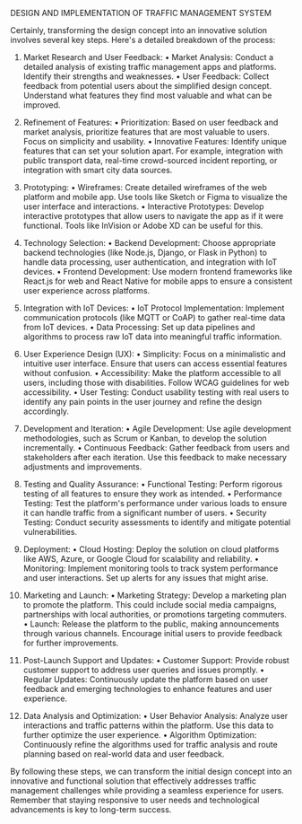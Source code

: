 DESIGN AND IMPLEMENTATION OF TRAFFIC MANAGEMENT SYSTEM

Certainly, transforming the design concept into an innovative solution involves several key steps. Here's a detailed breakdown of the process:
1. Market Research and User Feedback:
•	Market Analysis: Conduct a detailed analysis of existing traffic management apps and platforms. Identify their strengths and weaknesses.
•	User Feedback: Collect feedback from potential users about the simplified design concept. Understand what features they find most valuable and what can be improved.
2. Refinement of Features:
•	Prioritization: Based on user feedback and market analysis, prioritize features that are most valuable to users. Focus on simplicity and usability.
•	Innovative Features: Identify unique features that can set your solution apart. For example, integration with public transport data, real-time crowd-sourced incident reporting, or integration with smart city data sources.
3. Prototyping:
•	Wireframes: Create detailed wireframes of the web platform and mobile app. Use tools like Sketch or Figma to visualize the user interface and interactions.
•	Interactive Prototypes: Develop interactive prototypes that allow users to navigate the app as if it were functional. Tools like InVision or Adobe XD can be useful for this.
4. Technology Selection:
•	Backend Development: Choose appropriate backend technologies (like Node.js, Django, or Flask in Python) to handle data processing, user authentication, and integration with IoT devices.
•	Frontend Development: Use modern frontend frameworks like React.js for web and React Native for mobile apps to ensure a consistent user experience across platforms.
5. Integration with IoT Devices:
•	IoT Protocol Implementation: Implement communication protocols (like MQTT or CoAP) to gather real-time data from IoT devices.
•	Data Processing: Set up data pipelines and algorithms to process raw IoT data into meaningful traffic information.
6. User Experience Design (UX):
•	Simplicity: Focus on a minimalistic and intuitive user interface. Ensure that users can access essential features without confusion.
•	Accessibility: Make the platform accessible to all users, including those with disabilities. Follow WCAG guidelines for web accessibility.
•	User Testing: Conduct usability testing with real users to identify any pain points in the user journey and refine the design accordingly.
7. Development and Iteration:
•	Agile Development: Use agile development methodologies, such as Scrum or Kanban, to develop the solution incrementally.
•	Continuous Feedback: Gather feedback from users and stakeholders after each iteration. Use this feedback to make necessary adjustments and improvements.
8. Testing and Quality Assurance:
•	Functional Testing: Perform rigorous testing of all features to ensure they work as intended.
•	Performance Testing: Test the platform's performance under various loads to ensure it can handle traffic from a significant number of users.
•	Security Testing: Conduct security assessments to identify and mitigate potential vulnerabilities.

9. Deployment:
•	Cloud Hosting: Deploy the solution on cloud platforms like AWS, Azure, or Google Cloud for scalability and reliability.
•	Monitoring: Implement monitoring tools to track system performance and user interactions. Set up alerts for any issues that might arise.
10. Marketing and Launch:
•	Marketing Strategy: Develop a marketing plan to promote the platform. This could include social media campaigns, partnerships with local authorities, or promotions targeting commuters.
•	Launch: Release the platform to the public, making announcements through various channels. Encourage initial users to provide feedback for further improvements.
11. Post-Launch Support and Updates:
•	Customer Support: Provide robust customer support to address user queries and issues promptly.
•	Regular Updates: Continuously update the platform based on user feedback and emerging technologies to enhance features and user experience.
12. Data Analysis and Optimization:
•	User Behavior Analysis: Analyze user interactions and traffic patterns within the platform. Use this data to further optimize the user experience.
•	Algorithm Optimization: Continuously refine the algorithms used for traffic analysis and route planning based on real-world data and user feedback.

By following these steps, we can transform the initial design concept into an innovative and functional solution that effectively addresses traffic management challenges while providing a seamless experience for users. Remember that staying responsive to user needs and technological advancements is key to long-term success.
